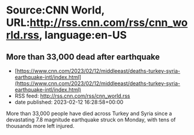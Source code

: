 # Source:CNN World, URL:http://rss.cnn.com/rss/cnn_world.rss, language:en-US

## More than 33,000 dead after earthquake
 - [https://www.cnn.com/2023/02/12/middleeast/deaths-turkey-syria-earthquake-intl/index.html](https://www.cnn.com/2023/02/12/middleeast/deaths-turkey-syria-earthquake-intl/index.html)
 - RSS feed: http://rss.cnn.com/rss/cnn_world.rss
 - date published: 2023-02-12 16:28:58+00:00

More than 33,000 people have died across Turkey and Syria since a devastating 7.8 magnitude earthquake struck on Monday, with tens of thousands more left injured.

